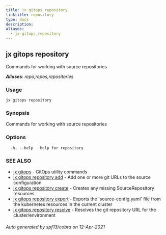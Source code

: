 ```yaml
---
title: jx gitops repository
linktitle: repository
type: docs
description: 
aliases:
  - jx-gitops_repository
---
```


## jx gitops repository

Commands for working with source repositories

***Aliases**: repo,repos,repositories*

### Usage

```
jx gitops repository
```

### Synopsis

Commands for working with source repositories

### Options

```
  -h, --help   help for repository
```

### SEE ALSO

* [jx gitops](..)	 - GitOps utility commands
* [jx gitops repository add](jx-gitops_repository_add)	 - Add one or more git URLs to the source configuration
* [jx gitops repository create](jx-gitops_repository_create)	 - Creates any missing SourceRepository resources
* [jx gitops repository export](jx-gitops_repository_export)	 - Exports the 'source-config.yaml' file from the kubernetes resources in the current cluster
* [jx gitops repository resolve](jx-gitops_repository_resolve)	 - Resolves the git repository URL for the cluster/environment

###### Auto generated by spf13/cobra on 12-Apr-2021
